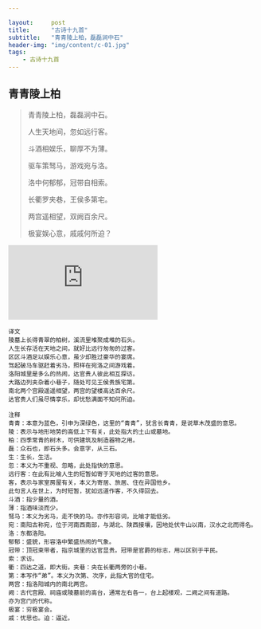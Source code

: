 ```yaml
---

layout:     post
title:      "古诗十九首"
subtitle:   "青青陵上柏，磊磊涧中石"
header-img: "img/content/c-01.jpg"
tags:
    - 古诗十九首
---
```




## 青青陵上柏

> 青青陵上柏，磊磊涧中石。
>
> 人生天地间，忽如远行客。
>
> 斗酒相娱乐，聊厚不为薄。
>
> 驱车策驽马，游戏宛与洛。
>
> 洛中何郁郁，冠带自相索。
>
> 长衢罗夹巷，王侯多第宅。
>
> 两宫遥相望，双阙百余尺。
>
> 极宴娱心意，戚戚何所迫？

![](http://api.nmb.show/xiaojiejie2.php)



```
译文
陵墓上长得青翠的柏树，溪流里堆聚成堆的石头。
人生长存活在天地之间，就好比远行匆匆的过客。
区区斗酒足以娱乐心意，虽少却胜过豪华的宴席。
驾起破马车驱赶着劣马，照样在宛洛之间游戏着。
洛阳城里是多么的热闹，达官贵人彼此相互探访。
大路边列夹杂着小巷子，随处可见王侯贵族宅第。
南北两个宫殿遥遥相望，两宫的望楼高达百余尺。
达官贵人们虽尽情享乐，却忧愁满面不知何所迫。

注释
青青：本意为蓝色，引申为深绿色，这里的“青青”，犹言长青青，是说草木茂盛的意思。
陵：表示与地形地势的高低上下有关，此处指大的土山或墓地。
柏：四季常青的树木，可供建筑及制造器物之用。
磊：众石也，即石头多。会意字，从三石。
生：生长，生活。
忽：本义为不重视、忽略，此处指快的意思。
远行客：在此有比喻人生的短暂如寄于天地的过客的意思。
客，表示与家室房屋有关，本义为寄居、旅居、住在异国他乡。
此句言人在世上，为时短暂，犹如远道作客，不久得回去。
斗酒：指少量的酒。
薄：指酒味淡而少。
驽马：本义为劣马，走不快的马。亦作形容词，比喻才能低劣。
宛：南阳古称宛，位于河南西南部，与湖北、陕西接壤，因地处伏牛山以南，汉水之北而得名。
洛：东都洛阳。
郁郁：盛貌，形容洛中繁盛热闹的气象。
冠带：顶冠束带者，指京城里的达官显贵。冠带是官爵的标志，用以区别于平民。
索：求访。
衢：四达之道，即大街。夹巷：央在长衢两旁的小巷。
第：本写作“弟”。本义为次第、次序，此指大官的住宅。
两宫：指洛阳城内的南北两宫。
阙：古代宫殿、祠庙或陵墓前的高台，通常左右各一，台上起楼观，二阙之间有道路。
亦为宫门的代称。
极宴：穷极宴会。
戚：忧思也。迫：逼近。
```

